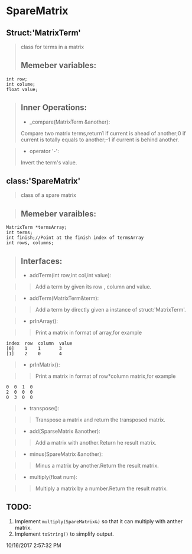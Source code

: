 # SpareMatrix


## Struct:'MatrixTerm'
>class for terms in a matrix 
>
>Memeber variables:
>-
>
>
	int row;
	int colume;
	float value;

>Inner Operations:
>-
> - _compare(MatrixTerm &another): 
> 
> Compare two matrix terms,return1 if current is ahead of another;0 if current is totally equals to another;-1 if current is behind another.

> - operator  '-':
> 
> Invert the term's value.


## class:'SpareMatrix'
>class of a spare matrix

>Memeber varaibles:
>-

>
	MatrixTerm *termsArray;
	int terms;
	int finish;//Point at the finish index of termsArray
	int rows, columns;

>Interfaces:
>-
> - addTerm(int row,int col,int value):

>>Add a  term by given its row , column and value.

>- addTerm(MatrixTerm&term):

>>Add a term by directly given a instance of struct:'MatrixTerm'.

>- prInArray():

>>Print a matrix in format of array,for example

>>
	index  row  column  value
	[0]    1    1       3
	[1]	   2    0       4

>- prInMatrix():

>>Print a matrix in format of row*column matrix,for example

>>
	0  0  1  0
	2  0  0  0
	0  3  0  0

>- transpose():

>>Transpose a matrix and return the transposed matrix.

>- add(SparseMatrix &another):

>>Add a matrix with another.Return he result matrix.

>- minus(SpareMatrix &another):

>>Minus a matrix by another.Return the result matrix.

>- multiply(float num):

>>Multiply a matrix by a number.Return the result matrix.


## TODO:

1. Implement `multiply(SpareMatrix&)` so that it can multiply with anther matrix.
2. Implement `toString()` to simplify output.

10/16/2017 2:57:32 PM 

